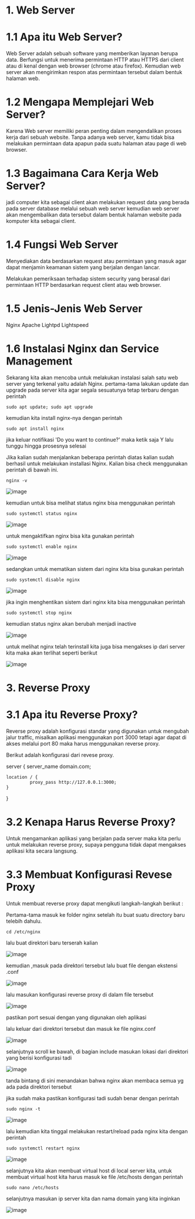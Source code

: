 # 1. Web Server

# 1.1 Apa itu Web Server?

Web Server adalah sebuah software yang memberikan layanan berupa data. Berfungsi untuk menerima permintaan HTTP atau HTTPS dari client atau di kenal dengan web browser (chrome atau firefox). Kemudian web server akan mengirimkan respon atas permintaan tersebut dalam bentuk halaman web.

# 1.2 Mengapa Memplejari Web Server?

Karena Web server memiliki peran penting dalam mengendalikan proses kerja dari sebuah website. Tanpa adanya web server, kamu tidak bisa melakukan permintaan data apapun pada suatu halaman atau page di web browser.


# 1.3 Bagaimana Cara Kerja Web Server?

jadi computer kita sebagai client akan melakukan request data yang berada pada server database melalui sebuah web server kemudian web server akan mengembalikan data tersebut dalam bentuk halaman website pada komputer kita sebagai client.

# 1.4 Fungsi Web Server

Menyediakan data berdasarkan request atau permintaan yang masuk agar dapat menjamin keamanan sistem yang berjalan dengan lancar.

Melakukan pemeriksaan terhadap sistem security yang berasal dari permintaan HTTP berdasarkan request client atau web browser.

# 1.5 Jenis-Jenis Web Server

 Nginx
 Apache
 Lightpd
 Lightspeed

# 1.6 Instalasi Nginx dan Service Management

Sekarang kita akan mencoba untuk melakukan instalasi salah satu web server yang terkenal yaitu adalah Nginx.
pertama-tama lakukan update dan upgrade pada server kita agar segala sesuatunya tetap terbaru dengan perintah 

```sudo apt update; sudo apt upgrade```

kemudian kita install nginx-nya dengan perintah 

```sudo apt install nginx```

jika keluar notifikasi 'Do you want to continue?' maka ketik saja Y lalu tunggu hingga prosesnya selesai


Jika kalian sudah menjalankan beberapa perintah diatas kalian sudah berhasil untuk melakukan installasi Nginx. Kalian bisa check menggunakan perintah di bawah ini.

```nginx -v```

![image](https://user-images.githubusercontent.com/18206510/187915937-b680852a-62f9-4c48-aa6b-f585adabb2c9.png)

kemudian untuk bisa melihat status nginx bisa menggunakan perintah

```sudo systemctl status nginx```


![image](https://user-images.githubusercontent.com/18206510/187916440-3dd75535-9845-4900-b5d0-d391df5e1bf9.png)

untuk mengaktifkan nginx bisa kita gunakan perintah 

```sudo systemctl enable nginx```

![image](https://user-images.githubusercontent.com/18206510/187916803-388dcb33-4a68-4012-9223-858be3381d79.png)

sedangkan untuk mematikan sistem dari nginx kita bisa gunakan perintah 

```sudo systemctl disable nginx```

![image](https://user-images.githubusercontent.com/18206510/187917520-5bed80e8-a01a-440c-8427-3dda0c2886f0.png)

jika ingin menghentikan sistem dari nginx kita bisa menggunakan perintah

```sudo systemctl stop nginx```

kemudian status nginx akan berubah menjadi inactive

![image](https://user-images.githubusercontent.com/18206510/187918154-50e9c58b-b297-4e2a-94a8-c56b788704ec.png)

untuk melihat nginx telah terinstall kita juga bisa mengakses ip dari server kita maka akan terlihat seperti berikut

![image](https://user-images.githubusercontent.com/18206510/187919014-321e7528-4a3f-4606-91fa-2da4e75b2f5e.png)


# 3. Reverse Proxy
# 3.1 Apa itu Reverse Proxy?

Reverse proxy adalah konfigurasi standar yang digunakan untuk mengubah jalur traffic, misalkan aplikasi menggunakan port 3000 tetapi agar dapat di akses melalui port 80 maka harus menggunakan reverse proxy.

Berikut adalah konfigurasi dari revese proxy.

server { 
    server_name domain.com; 
    
    location / { 
             proxy_pass http://127.0.0.1:3000;
    }
}




# 3.2 Kenapa Harus Reverse Proxy?

Untuk mengamankan aplikasi yang berjalan pada server maka kita perlu untuk melakukan reverse proxy, supaya pengguna tidak dapat mengakses aplikasi kita secara langsung.

# 3.3 Membuat Konfigurasi Revese Proxy

Untuk membuat reverse proxy dapat mengikuti langkah-langkah berikut :

Pertama-tama masuk ke folder nginx setelah itu buat suatu directory baru telebih dahulu.

```cd /etc/nginx```

lalu buat direktori baru terserah kalian

![image](https://user-images.githubusercontent.com/18206510/187942684-74e55e30-1be8-402a-92eb-fc352d2d7ba8.png)


kemudian ,masuk pada direktori tersebut lalu buat file dengan ekstensi .conf 


![image](https://user-images.githubusercontent.com/18206510/187943173-1102f66e-e9de-4ec5-a2b7-5a7f33f45e99.png)


lalu masukan konfigurasi reverse proxy di dalam file tersebut


![image](https://user-images.githubusercontent.com/18206510/187943920-c4e175ad-be49-493c-9767-b821bb45895c.png)


pastikan port sesuai dengan yang digunakan oleh aplikasi


lalu keluar dari direktori tersebut dan masuk ke file nginx.conf

![image](https://user-images.githubusercontent.com/18206510/187944710-33d022d5-e861-42fd-b691-32284b3bfccf.png)


selanjutnya scroll ke bawah, di bagian include masukan lokasi dari direktori yang berisi konfigurasi tadi

![image](https://user-images.githubusercontent.com/18206510/187945106-01c7024c-fd35-4819-a4db-634b290870c2.png)

tanda bintang di sini menandakan bahwa nginx akan membaca semua yg ada pada direktori tersebut

jika sudah maka pastikan konfigurasi tadi sudah benar dengan perintah 

```sudo nginx -t```

![image](https://user-images.githubusercontent.com/18206510/187945630-82779272-439c-45b8-9b05-5887d1245d41.png)

lalu kemudian kita tinggal melakukan restart/reload pada nginx kita dengan perintah 

```sudo systemctl restart nginx```

![image](https://user-images.githubusercontent.com/18206510/187946148-5896768e-6a4c-491a-b09c-fc0e2196d890.png)


selanjutnya kita akan membuat virtual host di local server kita, untuk membuat virtual host kita harus masuk ke file /etc/hosts dengan perintah 


```sudo nano /etc/hosts```

selanjutnya masukan ip server kita dan nama domain yang kita inginkan

![image](https://user-images.githubusercontent.com/18206510/187947065-c781fbc3-d7b6-4a93-9df8-7ab86d0d8658.png)






































































